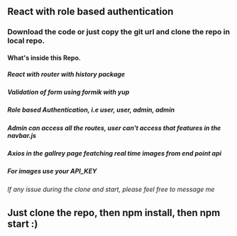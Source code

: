 <h2>React with role based authentication</h2>

<h3>Download the code or just copy the git url and clone the repo in local repo.</h3>

<h4>What's inside this Repo.</h4>

<h5>React with router with history package</h5>
<h5>Validation of form using formik with yup</h5>
<h5>Role based Authentication, i.e user, user, admin, admin</h5>
<h5>Admin can access all the routes, user can't access that features in the navbar.js</h5>
<h5>Axios in the gallrey page featching real time images from end point api</h5>
<h5>For images use your API_KEY</h5>

<h6>If any issue during the clone and start, please feel free to message me</h6>

<h2>Just clone the repo, then npm install, then npm start :)</h2>




